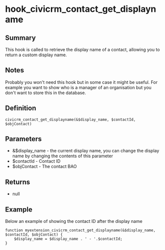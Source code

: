 # hook_civicrm_contact_get_displayname

## Summary

This hook is called to retrieve the display name of a contact, allowing you to return a custom display name.

## Notes

Probably you won't need this hook but in some case it might be useful.
For example you want to show who is a manager of an organisation but you
don't want to store this in the database.

## Definition

    civicrm_contact_get_displayname(&$display_name, $contactId, $objContact)

## Parameters

-   &$display_name - the current display name, you can change the
    display name by changing the contents of this parameter
-   $contactId - Contact ID
-   $objContact - The contact BAO

## Returns

-   null

## Example

Below an example of showing the contact ID after the display name

    function myextension_civicrm_contact_get_displayname(&$display_name, $contactId, $objContact) {
        $display_name = $display_name . ' - '.$contactId;
    }
